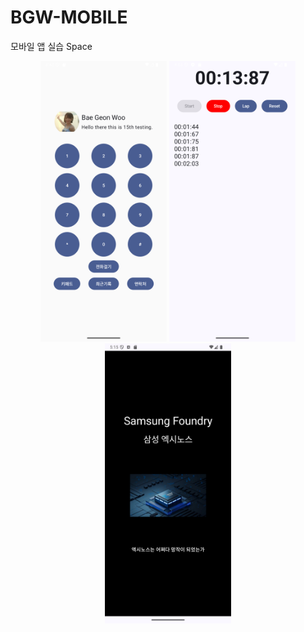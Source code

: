 # BGW-MOBILE
모바일 앱 실습
Space
<!DOCTYPE html>
<p align="center">
  <img src="UIimgs/profile,keypad.png?raw=true" width="40%"/>
  <img src="UIimgs/stopwatch.png?raw=true" width="40%"/>
  <img src="UIimgs/start.png?raw=true"width="40%">
</p>